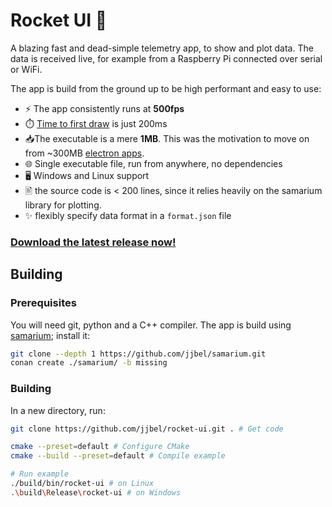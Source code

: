 # Rocket UI 🚀

A blazing fast and dead-simple telemetry app, to show and plot data.
The data is received live, for example from a Raspberry Pi connected over serial or WiFi.

The app is build from the ground up to be high performant and easy to use:

- ⚡ The app consistently runs at **500fps**
- ⏱️ [Time to first draw](https://developer.chrome.com/docs/lighthouse/performance/first-contentful-paint) is just 200ms
- 📥The executable is a mere **1MB**. This was the motivation to move on from ~300MB [electron apps](https://github.com/jjbel/rocket-ui-js).
- 🌐 Single executable file, run from anywhere, no dependencies
- 🖥️ Windows and Linux support
- 🖹 the source code is < 200 lines, since it relies heavily on the samarium library for plotting.
- ✨ flexibly specify data format in a `format.json` file

### [Download the latest release now!](https://github.com/jjbel/rocket-ui/releases)

## Building

### Prerequisites

You will need git, python and a C++ compiler.
The app is build using [samarium](https://github.com/jjbel/samarium); install it:

```sh
git clone --depth 1 https://github.com/jjbel/samarium.git
conan create ./samarium/ -b missing
```

### Building

In a new directory, run:

```sh
git clone https://github.com/jjbel/rocket-ui.git . # Get code

cmake --preset=default # Configure CMake
cmake --build --preset=default # Compile example

# Run example
./build/bin/rocket-ui # on Linux
.\build\Release\rocket-ui # on Windows
```
